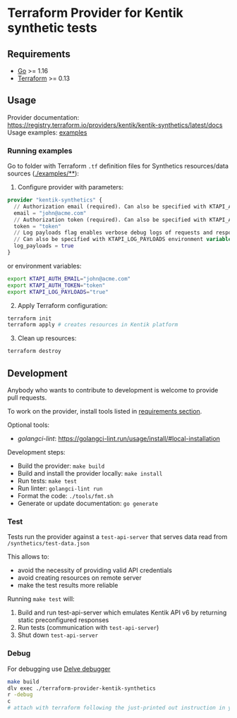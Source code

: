 # Terraform Provider for Kentik synthetic tests

## Requirements

- [Go](https://golang.org/doc/install) >= 1.16
- [Terraform](https://www.terraform.io/downloads.html) >= 0.13

## Usage

Provider documentation: <https://registry.terraform.io/providers/kentik/kentik-synthetics/latest/docs>  
Usage examples: [examples](./examples)

### Running examples

Go to folder with Terraform `.tf` definition files for Synthetics resources/data sources ([./examples/**](./examples)):

1. Configure provider with parameters:

```terraform
provider "kentik-synthetics" {
  // Authorization email (required). Can also be specified with KTAPI_AUTH_EMAIL environment variable.
  email = "john@acme.com"
  // Authorization token (required). Can also be specified with KTAPI_AUTH_TOKEN environment variable.
  token = "token"
  // Log payloads flag enables verbose debug logs of requests and responses (optional).
  // Can also be specified with KTAPI_LOG_PAYLOADS environment variable.
  log_payloads = true
}
```

or environment variables:

```bash
export KTAPI_AUTH_EMAIL="john@acme.com"
export KTAPI_AUTH_TOKEN="token"
export KTAPI_LOG_PAYLOADS="true"
```

2. Apply Terraform configuration:

```bash
terraform init
terraform apply # creates resources in Kentik platform
```

3. Clean up resources:

```bash
terraform destroy
```

## Development

Anybody who wants to contribute to development is welcome to provide pull requests.

To work on the provider, install tools listed in [requirements section](#requirements).

Optional tools:

- _golangci-lint_: <https://golangci-lint.run/usage/install/#local-installation>

Development steps:
- Build the provider: `make build`
- Build and install the provider locally: `make install`
- Run tests: `make test`
- Run linter: `golangci-lint run`
- Format the code: `./tools/fmt.sh`
- Generate or update documentation: `go generate`

### Test

Tests run the provider against a `test-api-server` that serves data read from `/synthetics/test-data.json`

This allows to:
- avoid the necessity of providing valid API credentials
- avoid creating resources on remote server
- make the test results more reliable

Running `make test` will:
1. Build and run test-api-server which emulates Kentik API v6 by returning static preconfigured responses
2. Run tests (communication with `test-api-server`)
3. Shut down `test-api-server`

### Debug

For debugging use [Delve debugger](https://github.com/go-delve/delve)

```bash
make build
dlv exec ./terraform-provider-kentik-synthetics
r -debug
c
# attach with terraform following the just-printed out instruction in your terminal
```
